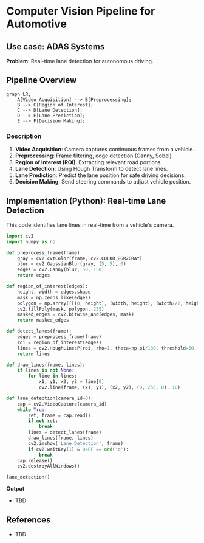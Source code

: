 # **Computer Vision Pipeline for Automotive** 

## Use case: ADAS Systems

**Problem**: Real-time lane detection for autonomous driving.


## **Pipeline Overview**

```mermaid
graph LR;
    A[Video Acquisition] --> B[Preprocessing];
    B --> C[Region of Interest];
    C --> D[Lane Detection];
    D --> E[Lane Prediction];
    E --> F[Decision Making];
```

### Description

1. **Video Acquisition**: Camera captures continuous frames from a vehicle.  
2. **Preprocessing**: Frame filtering, edge detection (Canny, Sobel).  
3. **Region of Interest (ROI)**: Extracting relevant road portions.  
4. **Lane Detection**: Using Hough Transform to detect lane lines.  
5. **Lane Prediction**: Predict the lane position for safe driving decisions.  
6. **Decision Making**: Send steering commands to adjust vehicle position.

## **Implementation (Python): Real-time Lane Detection**

This code identifies lane lines in real-time from a vehicle's camera.

```python
import cv2
import numpy as np

def preprocess_frame(frame):
    gray = cv2.cvtColor(frame, cv2.COLOR_BGR2GRAY)
    blur = cv2.GaussianBlur(gray, (5, 5), 0)
    edges = cv2.Canny(blur, 50, 150)
    return edges

def region_of_interest(edges):
    height, width = edges.shape
    mask = np.zeros_like(edges)
    polygon = np.array([[(0, height), (width, height), (width//2, height//2)]], np.int32)
    cv2.fillPoly(mask, polygon, 255)
    masked_edges = cv2.bitwise_and(edges, mask)
    return masked_edges

def detect_lanes(frame):
    edges = preprocess_frame(frame)
    roi = region_of_interest(edges)
    lines = cv2.HoughLinesP(roi, rho=1, theta=np.pi/180, threshold=50, minLineLength=40, maxLineGap=150)
    return lines

def draw_lines(frame, lines):
    if lines is not None:
        for line in lines:
            x1, y1, x2, y2 = line[0]
            cv2.line(frame, (x1, y1), (x2, y2), (0, 255, 0), 10)

def lane_detection(camera_id=0):
    cap = cv2.VideoCapture(camera_id)
    while True:
        ret, frame = cap.read()
        if not ret:
            break
        lines = detect_lanes(frame)
        draw_lines(frame, lines)
        cv2.imshow('Lane Detection', frame)
        if cv2.waitKey(1) & 0xFF == ord('q'):
            break
    cap.release()
    cv2.destroyAllWindows()

lane_detection()
```

**Output**
- TBD


## References
- TBD


